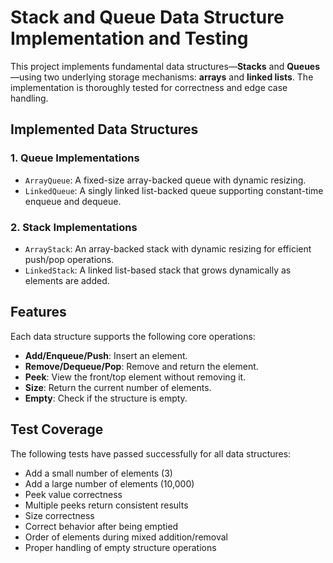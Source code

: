 # Stack and Queue Data Structure Implementation and Testing

This project implements fundamental data structures—**Stacks** and **Queues**—using 
two underlying storage mechanisms: **arrays** and **linked lists**. The implementation is thoroughly 
tested for correctness and edge case handling.

## Implemented Data Structures

### 1. Queue Implementations
- `ArrayQueue`: A fixed-size array-backed queue with dynamic resizing.
- `LinkedQueue`: A singly linked list-backed queue supporting constant-time enqueue and dequeue.

### 2. Stack Implementations
- `ArrayStack`: An array-backed stack with dynamic resizing for efficient push/pop operations.
- `LinkedStack`: A linked list-based stack that grows dynamically as elements are added.

## Features

Each data structure supports the following core operations:
- **Add/Enqueue/Push**: Insert an element.
- **Remove/Dequeue/Pop**: Remove and return the element.
- **Peek**: View the front/top element without removing it.
- **Size**: Return the current number of elements.
- **Empty**: Check if the structure is empty.

## Test Coverage

The following tests have passed successfully for all data structures:

- Add a small number of elements (3)
- Add a large number of elements (10,000)
- Peek value correctness
- Multiple peeks return consistent results
- Size correctness
- Correct behavior after being emptied
- Order of elements during mixed addition/removal
- Proper handling of empty structure operations

